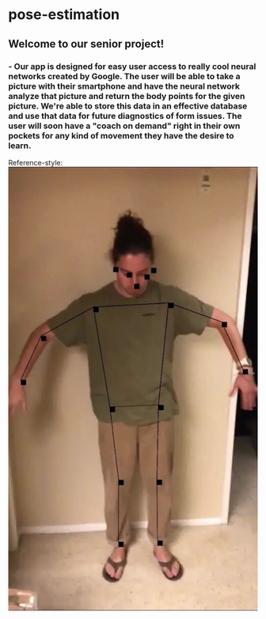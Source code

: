 # pose-estimation

## Welcome to our senior project!

### - Our app is designed for easy user access to really cool neural networks created by Google. The user will be able to take a picture with their smartphone and have the neural network analyze that picture and return the body points for the given picture. We're able to store this data in an effective database and use that data for future diagnostics of form issues. The user will soon have a "coach on demand" right in their own pockets for any kind of movement they have the desire to learn.


Reference-style: 
![alt text][logo]

[logo]: Image-1-1.jpeg "Example 1"
